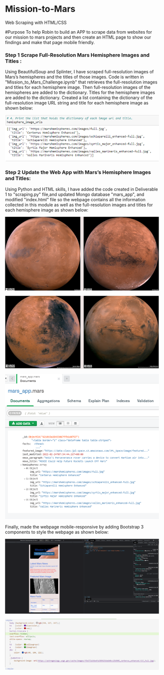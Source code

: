 # Mission-to-Mars
Web Scraping with HTML/CSS

#Purpose
To help Robin to build an APP to scrape data from websites for our mission to mars projects and then create an HTML page to show our findings and make that page mobile friendly.

### Step 1 Scrape Full-Resolution Mars Hemisphere Images and Titles :

Using BeautifulSoup and Splinter, I have scraped full-resolution images of Mars’s hemispheres and the titles of those images.
Code is written in "Mission_to_Mars_Challenge.ipynb" that retrieves the full-resolution images and titles for each hemisphere image.
Then full-resolution images of the hemispheres are added to the dictionary.
Titles for the hemisphere images are added to the dictionary.
Created a list containing the dictionary of the full-resolution image URL string and title for each hemisphere image as shown below:

![alt text](Images/urls.png)

### Step 2 Update the Web App with Mars’s Hemisphere Images and Titles:

Using Python and HTML skills, I have added the code created in Deliverable 1 to "scraping.py" file,and updated Mongo database "mars_app", and modified "index.html" file so the webpage contains all the information collected in this module as well as the full-resolution images and titles for each hemisphere image as shown below:

![alt text](Images/hem_1_2.png)

![alt text](Images/hem_3_4.png)

![alt text](Images/mongodb_object.png)

Finally, made the webpage mobile-responsive by adding Bootstrap 3 components to style the webpage as shown below:

![alt text](Images/mobile_responsive.png)

![alt text](Images/bootstrap3_components.png)



